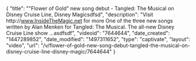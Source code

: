 {
    "title": "\"Flower of Gold\" new song debut - Tangled: The Musical on Disney Cruise Line, Disney Magicsdfsd",
    "description": "Visit http:\/\/www.InsideTheMagic.net for more One of the three new songs written by Alan Menken for Tangled: The Musical. The all-new Disney Cruise Line show ...asdfsdf",
    "videoid": "7644644",
    "date_created": "1447289852",
    "date_modified": "1497311652",
    "type": "captivate",
    "layout": "video",
    "url": "\/v\/flower-of-gold-new-song-debut-tangled-the-musical-on-disney-cruise-line-disney-magic\/7644644"
}